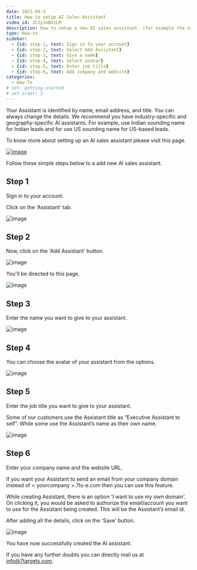 ```yaml
---
date: 2021-04-3
title: How to setup AI Sales Assistant
video_id: JC2yJnBXzLM
description: How to setup a new AI sales assistant. (for example the name, designation, email address, etc)
type: How-to
sidebar:
  - {id: step-1, text: Sign in to your account}
  - {id: step-2, text: Select Add Assistant}
  - {id: step-3, text: Give a name}
  - {id: step-4, text: Select avatar}
  - {id: step-5, text: Enter job title}
  - {id: step-6, text: Add company and website}
categories:
  - How-To
# set: getting-started
# set_order: 3
---
```

Your Assistant is identified by name, email address, and title. You can always change the details. We recommend you have industry-specific and geography-specific AI assistants. For example, use Indian sounding name for Indian leads and for use US sounding name for US-based leads.
 
To know more about setting up an AI sales assistant please visit this page.

[![image](../../images/setup-assistant-btn.png)](../../getting-started/create-your-assistant/)
 
Follow these simple steps below to a add new AI sales assistant.


## Step 1

Sign in to your account.

Click on the 'Assistant' tab.

![image](../../images/lead-nurturing-1.png)

## Step 2

Now, click on the 'Add Assistant' button.

![image](../../images/setup-assistant-2.png)

You'll be directed to this page.

![image](../../images/setup-assistant-3.png)

## Step 3

Enter the name you want to give to your assistant.

![image](../../images/setup-assistant-4.png)

## Step 4

You can choose the avatar of your assistant from the options.

![image](../../images/setup-assistant-5.png)

## Step 5

Enter the job title you want to give to your assistant.

Some of our customers use the Assistant title as “Executive Assistant to self”. While some use the Assistant’s name as their own name.

![image](../../images/setup-assistant-6.png)

## Step 6

Enter your company name and the website URL.

If you want your Assistant to send an email from your company domain instead of < yourcompany >.7ts-e.com then you can use this feature.

While creating Assistant, there is an option 'I want to use my own domain'. On clicking it, you would be asked to authorize the email/account you want to use for the Assistant being created. This will be the Assistant’s email id.

After adding all the details, click on the 'Save' button.

![image](../../images/setup-assistant-7.png)

You have now successfully created the AI assistant.

If you have any further doubts you can directly mail us at info@7targets.com.